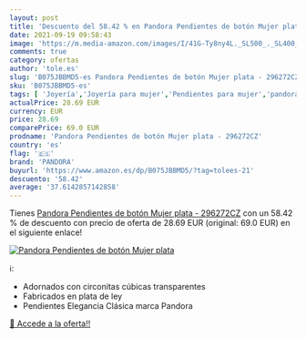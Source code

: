 ```yaml
---
layout: post
title: 'Descuento del 58.42 % en Pandora Pendientes de botón Mujer plata '
date: 2021-09-19 09:58:43
image: 'https://m.media-amazon.com/images/I/41G-Ty8ny4L._SL500_._SL400_.jpg'
comments: true
category: ofertas
author: 'tole.es'
slug: 'B075JBBMD5-es Pandora Pendientes de botón Mujer plata - 296272CZ'
sku: 'B075JBBMD5-es'
tags: [ 'Joyería','Joyería para mujer','Pendientes para mujer','pandora', ]
actualPrice: 28.69 EUR
currency: EUR
price: 28.69
comparePrice: 69.0 EUR
prodname: 'Pandora Pendientes de botón Mujer plata - 296272CZ'
country: 'es'
flag: '🇪🇸'
brand: 'PANDORA'
buyurl: 'https://www.amazon.es/dp/B075JBBMD5/?tag=tolees-21'
descuento: '58.42'
average: '37.6142857142858'
---
```


Tienes [Pandora Pendientes de botón Mujer plata - 296272CZ](https://www.amazon.es/dp/B075JBBMD5/?tag=tolees-21) con un 58.42 % de descuento con precio de oferta de 28.69 EUR (original: 69.0 EUR) en el siguiente enlace!

[![Pandora Pendientes de botón Mujer plata ](https://m.media-amazon.com/images/I/41G-Ty8ny4L._SL500_._SL400_.jpg)](https://www.amazon.es/dp/B075JBBMD5/?tag=tolees-21)

ℹ️:

- Adornados con circonitas cúbicas transparentes
- Fabricados en plata de ley
- Pendientes Elegancia Clásica marca Pandora

[🛒 Accede a la oferta!!](https://www.amazon.es/dp/B075JBBMD5/?tag=tolees-21)
